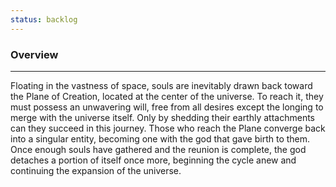 ```yaml
---
status: backlog
---
```

### Overview
---
Floating in the vastness of space, souls are inevitably drawn back toward the Plane of Creation, located at the center of the universe. To reach it, they must possess an unwavering will, free from all desires except the longing to merge with the universe itself. Only by shedding their earthly attachments can they succeed in this journey. Those who reach the Plane converge back into a singular entity, becoming one with the god that gave birth to them. Once enough souls have gathered and the reunion is complete, the god detaches a portion of itself once more, beginning the cycle anew and continuing the expansion of the universe.